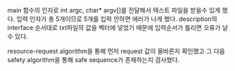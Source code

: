 main 함수의 인자로 int argc, char* argv[]를 전달해서 텍스트 파일을 받을수 있게 했다.
입력 인자가 총 5개이므로 5개를 입력 안하면 에러가 나게 했다.
description의 interface 순서대로 txt파일의 값을 벡터에 넣었기 때문에 입력순서가 틀리면 오류가 날 수 있다.

resource-request algorithm을 통해 먼저 request 값이 올바른지 확인했고
그 다음 safety algorithm을 통해 safe sequence가 존재하는지 검사했다.

